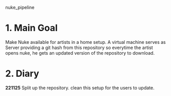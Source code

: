 nuke_pipeline
# 1. Main Goal

Make Nuke available for artists in a home setup. A virtual machine serves as Server providing a git hash from this repository so everytime the artist opens nuke, he gets an updated version of the repository to download.
# 2. Diary

**221125** Split up the repository. clean this setup for the users to update.